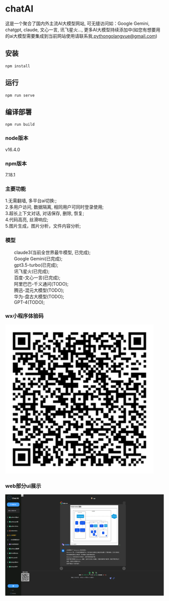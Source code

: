 # chatAI
这是一个聚合了国内外主流AI大模型网站, 可无缝访问如：Google Gemini, chatgpt, claude, 文心一言, 讯飞星火..., 更多AI大模型持续添加中(如您有想要用的ai大模型需要集成到当前网站使用请联系我,pythongolangvue@gmail.com)

## 安装
```
npm install
```

## 运行
```
npm run serve
```

## 编译部署
```
npm run build
```

### node版本
v16.4.0  

### npm版本
7.18.1

### 主要功能
1.无需翻墙, 多平台ai切换:;  
2.多用户访问, 数据隔离, 相同用户可同时登录使用;  
3.超长上下文对话, 对话保存, 删除, 恢复;  
4.代码高亮, 丝滑响应;  
5.图片生成，图片分析，文件内容分析;  

### 模型
&emsp;&emsp;claude3(当前全世界最牛模型, 已完成);  
&emsp;&emsp;Google Gemini(已完成);  
&emsp;&emsp;gpt3.5-turbo(已完成);  
&emsp;&emsp;讯飞星火(已完成);  
&emsp;&emsp;百度-文心一言(已完成);  
&emsp;&emsp;阿里巴巴-千义通问(TODO);  
&emsp;&emsp;腾迅-混元大模型(TODO);  
&emsp;&emsp;华为-盘古大模型(TODO);  
&emsp;&emsp;GPT-4(TODO);  

### wx小程序体验码
![chat-ui-1](ai-wx.jpg)   

### web部分ui展示
![chat-ui-1](main-1.png)   


